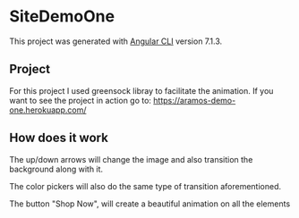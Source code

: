 # SiteDemoOne

This project was generated with [Angular CLI](https://github.com/angular/angular-cli) version 7.1.3.

## Project

For this project I used greensock libray to facilitate the animation. If you want to see the project in action go to: https://aramos-demo-one.herokuapp.com/

## How does it work

The up/down arrows will change the image and also transition the background along with it.

The color pickers will also do the same type of transition aforementioned.

The button "Shop Now", will create a beautiful animation on all the elements